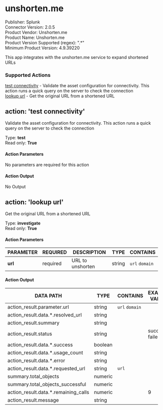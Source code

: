 [comment]: # "Auto-generated SOAR connector documentation"
# unshorten.me

Publisher: Splunk  
Connector Version: 2.0.5  
Product Vendor: Unshorten.me  
Product Name: Unshorten.me  
Product Version Supported (regex): ".\*"  
Minimum Product Version: 4.9.39220  

This app integrates with the unshorten.me service to expand shortened URLs

### Supported Actions  
[test connectivity](#action-test-connectivity) - Validate the asset configuration for connectivity. This action runs a quick query on the server to check the connection  
[lookup url](#action-lookup-url) - Get the original URL from a shortened URL  

## action: 'test connectivity'
Validate the asset configuration for connectivity. This action runs a quick query on the server to check the connection

Type: **test**  
Read only: **True**

#### Action Parameters
No parameters are required for this action

#### Action Output
No Output  

## action: 'lookup url'
Get the original URL from a shortened URL

Type: **investigate**  
Read only: **True**

#### Action Parameters
PARAMETER | REQUIRED | DESCRIPTION | TYPE | CONTAINS
--------- | -------- | ----------- | ---- | --------
**url** |  required  | URL to unshorten | string |  `url`  `domain` 

#### Action Output
DATA PATH | TYPE | CONTAINS | EXAMPLE VALUES
--------- | ---- | -------- | --------------
action_result.parameter.url | string |  `url`  `domain`  |  
action_result.data.\*.resolved_url | string |  |  
action_result.summary | string |  |  
action_result.status | string |  |   success  failed 
action_result.data.\*.success | boolean |  |  
action_result.data.\*.usage_count | string |  |  
action_result.data.\*.error | string |  |  
action_result.data.\*.requested_url | string |  `url`  |  
summary.total_objects | numeric |  |  
summary.total_objects_successful | numeric |  |  
action_result.data.\*.remaining_calls | numeric |  |   9 
action_result.message | string |  |  
